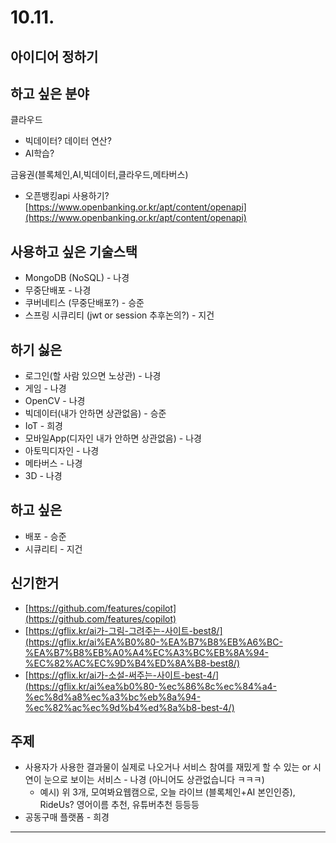 # 10.11.

## 아이디어 정하기

## 하고 싶은 분야

클라우드

- 빅데이터? 데이터 연산?
- AI학습?

금융권(블록체인,AI,빅데이터,클라우드,메타버스)

- 오픈뱅킹api 사용하기? [https://www.openbanking.or.kr/apt/content/openapi](https://www.openbanking.or.kr/apt/content/openapi)

## 사용하고 싶은 기술스택

- MongoDB (NoSQL) - 나경
- 무중단배포 - 나경
- 쿠버네티스 (무중단배포?) - 승준
- 스프링 시큐리티 (jwt or session 추후논의?) - 지건

## 하기 싫은

- 로그인(할 사람 있으면 노상관) - 나경
- 게임 - 나경
- OpenCV - 나경
- 빅데이터(내가 안하면 상관없음) - 승준
- IoT - 희경
- 모바일App(디자인 내가 안하면 상관없음) - 나경
- 아토믹디자인 - 나경
- 메타버스 - 나경
- 3D - 나경

## 하고 싶은

- 배포 - 승준
- 시큐리티 - 지건

## 신기한거

- [https://github.com/features/copilot](https://github.com/features/copilot)
- [https://gflix.kr/ai가-그림-그려주는-사이트-best8/](https://gflix.kr/ai%EA%B0%80-%EA%B7%B8%EB%A6%BC-%EA%B7%B8%EB%A0%A4%EC%A3%BC%EB%8A%94-%EC%82%AC%EC%9D%B4%ED%8A%B8-best8/)
- [https://gflix.kr/ai가-소설-써주는-사이트-best-4/](https://gflix.kr/ai%ea%b0%80-%ec%86%8c%ec%84%a4-%ec%8d%a8%ec%a3%bc%eb%8a%94-%ec%82%ac%ec%9d%b4%ed%8a%b8-best-4/)

## 주제

- 사용자가 사용한 결과물이 실제로 나오거나 서비스 참여를 재밌게 할 수 있는 or 시연이 눈으로 보이는 서비스 - 나경 (아니어도 상관없습니다 ㅋㅋㅋ)
  - 예시) 위 3개, 모여봐요웹캠으로, 오늘 라이브 (블록체인+AI 본인인증), RideUs? 영어이름 추천, 유튜버추천 등등등
- 공동구매 플랫폼 - 희경

---
